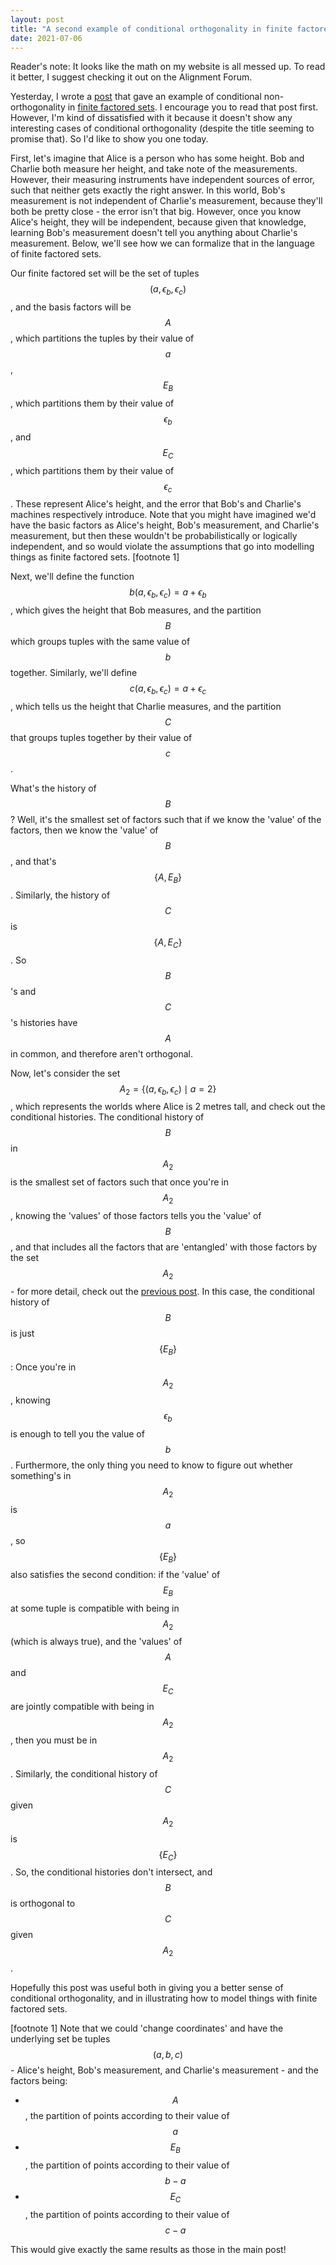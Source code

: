 ```yaml
---
layout: post
title: "A second example of conditional orthogonality in finite factored sets"
date: 2021-07-06
---
```


Reader's note: It looks like the math on my website is all messed up. To read it better, I suggest checking it out on the Alignment Forum.

Yesterday, I wrote a [post](https://danielfilan.com/2021/07/05/simple_example_conditional_orthogonality_ffs.html) that gave an example of conditional non-orthogonality in [finite factored sets](https://www.alignmentforum.org/s/kxs3eeEti9ouwWFzr/p/N5Jm6Nj4HkNKySA5Z). I encourage you to read that post first. However, I'm kind of dissatisfied with it because it doesn't show any interesting cases of conditional orthogonality (despite the title seeming to promise that). So I'd like to show you one today.

First, let's imagine that Alice is a person who has some height. Bob and Charlie both measure her height, and take note of the measurements. However, their measuring instruments have independent sources of error, such that neither gets exactly the right answer. In this world, Bob's measurement is not independent of Charlie's measurement, because they'll both be pretty close - the error isn't that big. However, once you know Alice's height, they will be independent, because given that knowledge, learning Bob's measurement doesn't tell you anything about Charlie's measurement. Below, we'll see how we can formalize that in the language of finite factored sets.

Our finite factored set will be the set of tuples $$(a, \epsilon_b, \epsilon_c)$$, and the basis factors will be $$A$$, which partitions the tuples by their value of $$a$$, $$E_B$$, which partitions them by their value of $$\epsilon_b$$, and $$E_C$$, which partitions them by their value of $$\epsilon_c$$. These represent Alice's height, and the error that Bob's and Charlie's machines respectively introduce. Note that you might have imagined we'd have the basic factors as Alice's height, Bob's measurement, and Charlie's measurement, but then these wouldn't be probabilistically or logically independent, and so would violate the assumptions that go into modelling things as finite factored sets. [footnote 1]

Next, we'll define the function $$b(a, \epsilon_b, \epsilon_c) = a + \epsilon_b$$, which gives the height that Bob measures, and the partition $$B$$ which groups tuples with the same value of $$b$$ together. Similarly, we'll define $$c(a, \epsilon_b, \epsilon_c) = a + \epsilon_c$$, which tells us the height that Charlie measures, and the partition $$C$$ that groups tuples together by their value of $$c$$.

What's the history of $$B$$? Well, it's the smallest set of factors such that if we know the 'value' of the factors, then we know the 'value' of $$B$$, and that's $$\{A, E_B\}$$. Similarly, the history of $$C$$ is $$\{A, E_C\}$$. So $$B$$'s and $$C$$'s histories have $$A$$ in common, and therefore aren't orthogonal.

Now, let's consider the set $$A_2 = \{(a, \epsilon_b, \epsilon_c) \mid a = 2\}$$, which represents the worlds where Alice is 2 metres tall, and check out the conditional histories. The conditional history of $$B$$ in $$A_2$$ is the smallest set of factors such that once you're in $$A_2$$, knowing the 'values' of those factors tells you the 'value' of $$B$$, and that includes all the factors that are 'entangled' with those factors by the set $$A_2$$ - for more detail, check out the [previous post](https://danielfilan.com/2021/07/05/simple_example_conditional_orthogonality_ffs.html). In this case, the conditional history of $$B$$ is just $$\{E_B\}$$: Once you're in $$A_2$$, knowing $$\epsilon_b$$ is enough to tell you the value of $$b$$. Furthermore, the only thing you need to know to figure out whether something's in $$A_2$$ is $$a$$, so $$\{E_B\}$$ also satisfies the second condition: if the 'value' of $$E_B$$ at some tuple is compatible with being in $$A_2$$ (which is always true), and the 'values' of $$A$$ and $$E_C$$ are jointly compatible with being in $$A_2$$, then you must be in $$A_2$$. Similarly, the conditional history of $$C$$ given $$A_2$$ is $$\{E_C\}$$. So, the conditional histories don't intersect, and $$B$$ is orthogonal to $$C$$ given $$A_2$$.

Hopefully this post was useful both in giving you a better sense of conditional orthogonality, and in illustrating how to model things with finite factored sets.

[footnote 1] Note that we could 'change coordinates' and have the underlying set be tuples $$(a,b,c)$$ - Alice's height, Bob's measurement, and Charlie's measurement - and the factors being:
- $$A$$, the partition of points according to their value of $$a$$
- $$E_B$$, the partition of points according to their value of $$b - a$$
- $$E_C$$, the partition of points according to their value of $$c - a$$

This would give exactly the same results as those in the main post!
